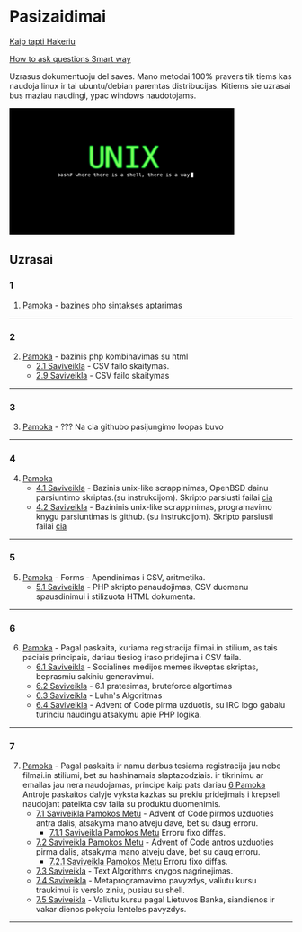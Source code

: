 # Pasizaidimai

[Kaip tapti Hakeriu](https://rtfb.lt/hacker-howto-lt.html)

[How to ask questions Smart way](http://catb.org/%7Eesr/faqs/smart-questions.html)

Uzrasus dokumentuoju del saves. Mano metodai 100% pravers tik tiems kas naudoja linux ir tai ubuntu/debian paremtas distribucijas. Kitiems sie uzrasai bus maziau naudingi, ypac windows naudotojams.


<img src="unix.jpg" width="400">

## Uzrasai

### 1

1. [Pamoka](https://github.com/shinbeth/pasizaidimai/tree/master/1) - bazines php sintakses aptarimas
---

### 2

2. [Pamoka](https://github.com/shinbeth/pasizaidimai/tree/master/2) - bazinis php kombinavimas su html
    - [2.1 Saviveikla](https://github.com/shinbeth/pasizaidimai/tree/master/2.1) - CSV failo skaitymas.
    - [2.9 Saviveikla](https://github.com/shinbeth/pasizaidimai/tree/master/2.9) - CSV failo skaitymas
----

### 3

3. [Pamoka](https://github.com/shinbeth/pasizaidimai/tree/master/3) - ??? Na cia githubo pasijungimo loopas buvo
----

### 4

4. [Pamoka](https://github.com/shinbeth/pasizaidimai/tree/master/4)
    - [4.1 Saviveikla](https://github.com/shinbeth/pasizaidimai/tree/master/4.1) - Bazinis unix-like scrappinimas, OpenBSD dainu parsiuntimo skriptas.(su instrukcijom). Skripto parsiusti failai [cia](https://github.com/shinbeth/pasizaidimai/tree/master/4.1/files)
    - [4.2 Saviveikla](https://github.com/shinbeth/pasizaidimai/tree/master/4.2) - Bazininis unix-like scrappinimas, programavimo knygu parsiuntimas is github. (su instrukcijom). Skripto parsiusti failai [cia](https://github.com/shinbeth/pasizaidimai/tree/master/4.2/files)
----

### 5

5. [Pamoka](https://github.com/shinbeth/pasizaidimai/tree/master/5) - Forms - Apendinimas i CSV, aritmetika.
    - [5.1 Saviveikla](https://github.com/shinbeth/pasizaidimai/tree/master/5.1) - PHP skripto panaudojimas, CSV duomenu spausdinimui i stilizuota HTML dokumenta.
----

### 6

6. [Pamoka](https://github.com/shinbeth/pasizaidimai/tree/master/6) - Pagal paskaita, kuriama registracija filmai.in stilium, as tais paciais principais, dariau tiesiog iraso pridejima i CSV faila.
    - [6.1 Saviveikla](https://github.com/shinbeth/pasizaidimai/tree/master/6.1) - Socialines medijos memes ikveptas skriptas, beprasmiu sakiniu generavimui.
    - [6.2 Saviveikla](https://github.com/shinbeth/pasizaidimai/tree/master/6.2) - 6.1 pratesimas, bruteforce algortimas
    - [6.3 Saviveikla](https://github.com/shinbeth/pasizaidimai/tree/master/6.3) - Luhn's Algoritmas
    - [6.4 Saviveikla](https://github.com/shinbeth/pasizaidimai/tree/master/6.4) - Advent of Code pirma uzduotis, su IRC logo gabalu turinciu naudingu atsakymu apie PHP logika.
----

### 7

7. [Pamoka](https://github.com/shinbeth/pasizaidimai/tree/master/7) - Pagal paskaita ir namu darbus tesiama registracija jau nebe filmai.in stiliumi, bet su hashinamais slaptazodziais. ir tikrinimu ar emailas jau nera naudojamas, principe kaip pats dariau [6 Pamoka](https://github.com/shinbeth/pasizaidimai/tree/master/6) Antroje paskaitos dalyje vyksta kazkas su prekiu pridejimais i krepseli naudojant pateikta csv faila su produktu duomenimis.
    - [7.1 Saviveikla Pamokos Metu](https://github.com/shinbeth/pasizaidimai/tree/master/7.1) - Advent of Code pirmos uzduoties antra dalis, atsakyma mano atveju dave, bet su daug erroru.
        - [7.1.1 Saviveikla Pamokos Metu](https://github.com/shinbeth/pasizaidimai/commit/edd9ff9c75e3ce8382f0ab15a0a204534c1b2bca) Erroru fixo diffas.
    - [7.2 Saviveikla Pamokos Metu](https://github.com/shinbeth/pasizaidimai/tree/master/7.2) - Advent of Code antros uzduoties pirma dalis, atsakyma mano atveju dave, bet su daug erroru.
        - [7.2.1 Saviveikla Pamokos Metu](https://github.com/shinbeth/pasizaidimai/commit/403046c895d638f8d6e7f734292902c4fa02c068) Erroru fixo diffas.
    - [7.3 Saviveikla](https://github.com/shinbeth/pasizaidimai/raw/master/4.2/files/text-algorithms.pdf) - Text Algorithms knygos nagrinejimas.
    - [7.4 Saviveikla](https://github.com/shinbeth/pasizaidimai/tree/master/7.4) - Metaprogramavimo pavyzdys, valiutu kursu traukimui is verslo ziniu, pusiau su shell.
    - [7.5 Saviveikla](https://github.com/shinbeth/pasizaidimai/tree/master/7.5) - Valiutu kursu pagal Lietuvos Banka, siandienos ir vakar dienos pokyciu lenteles pavyzdys.
----

